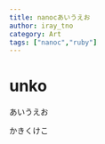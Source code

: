 ```yaml
---
title: nanocあいうえお
author: iray_tno
category: Art
tags: ["nanoc","ruby"]
---
```


# unko
あいうえお
<!-- headline -->
かきくけこ

